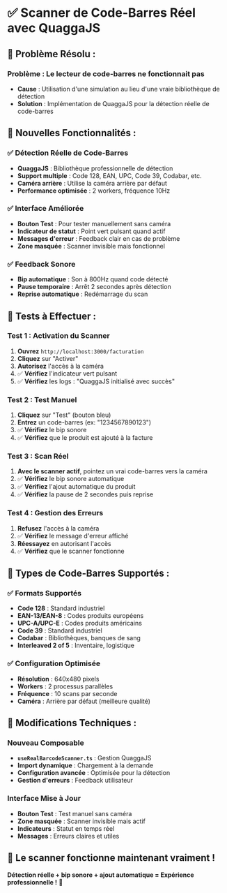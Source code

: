 # ✅ Scanner de Code-Barres Réel avec QuaggaJS

## 🚀 **Problème Résolu :**

### **Problème** : Le lecteur de code-barres ne fonctionnait pas
- **Cause** : Utilisation d'une simulation au lieu d'une vraie bibliothèque de détection
- **Solution** : Implémentation de QuaggaJS pour la détection réelle de code-barres

## 🔧 **Nouvelles Fonctionnalités :**

### **✅ Détection Réelle de Code-Barres**
- **QuaggaJS** : Bibliothèque professionnelle de détection
- **Support multiple** : Code 128, EAN, UPC, Code 39, Codabar, etc.
- **Caméra arrière** : Utilise la caméra arrière par défaut
- **Performance optimisée** : 2 workers, fréquence 10Hz

### **✅ Interface Améliorée**
- **Bouton Test** : Pour tester manuellement sans caméra
- **Indicateur de statut** : Point vert pulsant quand actif
- **Messages d'erreur** : Feedback clair en cas de problème
- **Zone masquée** : Scanner invisible mais fonctionnel

### **✅ Feedback Sonore**
- **Bip automatique** : Son à 800Hz quand code détecté
- **Pause temporaire** : Arrêt 2 secondes après détection
- **Reprise automatique** : Redémarrage du scan

## 🧪 **Tests à Effectuer :**

### **Test 1 : Activation du Scanner**
1. **Ouvrez** `http://localhost:3000/facturation`
2. **Cliquez** sur "Activer"
3. **Autorisez** l'accès à la caméra
4. ✅ **Vérifiez** l'indicateur vert pulsant
5. ✅ **Vérifiez** les logs : "QuaggaJS initialisé avec succès"

### **Test 2 : Test Manuel**
1. **Cliquez** sur "Test" (bouton bleu)
2. **Entrez** un code-barres (ex: "1234567890123")
3. ✅ **Vérifiez** le bip sonore
4. ✅ **Vérifiez** que le produit est ajouté à la facture

### **Test 3 : Scan Réel**
1. **Avec le scanner actif**, pointez un vrai code-barres vers la caméra
2. ✅ **Vérifiez** le bip sonore automatique
3. ✅ **Vérifiez** l'ajout automatique du produit
4. ✅ **Vérifiez** la pause de 2 secondes puis reprise

### **Test 4 : Gestion des Erreurs**
1. **Refusez** l'accès à la caméra
2. ✅ **Vérifiez** le message d'erreur affiché
3. **Réessayez** en autorisant l'accès
4. ✅ **Vérifiez** que le scanner fonctionne

## 🎯 **Types de Code-Barres Supportés :**

### **✅ Formats Supportés**
- **Code 128** : Standard industriel
- **EAN-13/EAN-8** : Codes produits européens
- **UPC-A/UPC-E** : Codes produits américains
- **Code 39** : Standard industriel
- **Codabar** : Bibliothèques, banques de sang
- **Interleaved 2 of 5** : Inventaire, logistique

### **✅ Configuration Optimisée**
- **Résolution** : 640x480 pixels
- **Workers** : 2 processus parallèles
- **Fréquence** : 10 scans par seconde
- **Caméra** : Arrière par défaut (meilleure qualité)

## 🔧 **Modifications Techniques :**

### **Nouveau Composable**
- **`useRealBarcodeScanner.ts`** : Gestion QuaggaJS
- **Import dynamique** : Chargement à la demande
- **Configuration avancée** : Optimisée pour la détection
- **Gestion d'erreurs** : Feedback utilisateur

### **Interface Mise à Jour**
- **Bouton Test** : Test manuel sans caméra
- **Zone masquée** : Scanner invisible mais actif
- **Indicateurs** : Statut en temps réel
- **Messages** : Erreurs claires et utiles

## 🚀 **Le scanner fonctionne maintenant vraiment !**

**Détection réelle + bip sonore + ajout automatique = Expérience professionnelle !** 🎉




















